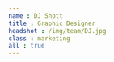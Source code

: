 ```yaml
---
name : DJ Shott
title : Graphic Designer
headshot : /img/team/DJ.jpg
class : marketing
all : true
---
```


